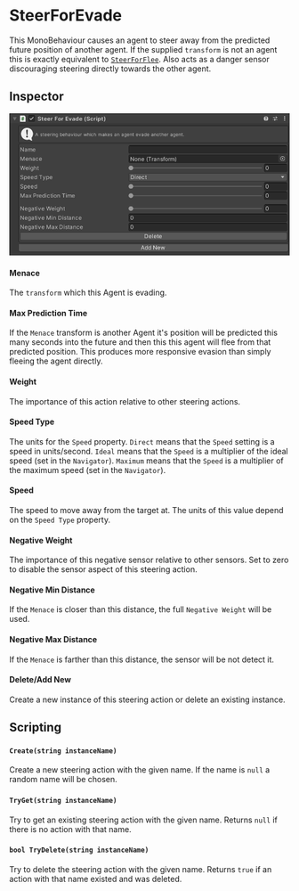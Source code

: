 # SteerForEvade

This MonoBehaviour causes an agent to steer away from the predicted future position of another agent. If the supplied `transform` is not an agent this is exactly equivalent to [`SteerForFlee`](../SteerForFlee). Also acts as a danger sensor discouraging steering directly towards the other agent.

## Inspector

![EntityIdentity Inspector](../../../../images/SteerForEvadeInspector.png)

#### Menace

The `transform` which this Agent is evading.

#### Max Prediction Time

If the `Menace` transform is another Agent it's position will be predicted this many seconds into the future and then this this agent will flee from that predicted position. This produces more responsive evasion than simply fleeing the agent directly.

#### Weight

The importance of this action relative to other steering actions.

#### Speed Type

The units for the `Speed` property. `Direct` means that the `Speed` setting is a speed in units/second. `Ideal` means that the `Speed` is a multiplier of the ideal speed (set in the `Navigator`). `Maximum` means that the `Speed` is a multiplier of the maximum speed (set in the `Navigator`).

#### Speed

The speed to move away from the target at. The units of this value depend on the `Speed Type` property.

#### Negative Weight

The importance of this negative sensor relative to other sensors. Set to zero to disable the sensor aspect of this steering action.

#### Negative Min Distance

If the `Menace` is closer than this distance, the full `Negative Weight` will be used.

#### Negative Max Distance

If the `Menace` is farther than this distance, the sensor will be not detect it.

#### Delete/Add New

Create a new instance of this steering action or delete an existing instance.

## Scripting

#### `Create(string instanceName)`

Create a new steering action with the given name. If the name is `null` a random name will be chosen.

#### `TryGet(string instanceName)`

Try to get an existing steering action with the given name. Returns `null` if there is no action with that name.

#### `bool TryDelete(string instanceName)`

Try to delete the steering action with the given name. Returns `true` if an action with that name existed and was deleted.